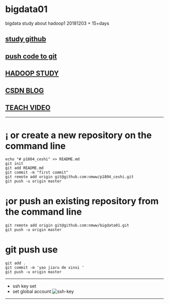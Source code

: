 # bigdata01
bigdata study about hadoop1 20181203 + 15+days

## [study github](https://guides.github.com/activities/hello-world/)

## [push code to git](https://github.com/nmww/p1804_ceshi/blob/master/README.md)

## [HADOOP STUDY](https://hadoop.apache.org/)

## [CSDN BLOG](https://blog.csdn.net/ccorg)

## [TEACH VIDEO](http://list.youku.com/albumlist/show/id_51998261.html)


***

# ¡­ or create a new repository on the command line


```
echo "# p1804_ceshi" >> README.md
git init
git add README.md
git commit -m "first commit"
git remote add origin git@github.com:nmww/p1804_ceshi.git
git push -u origin master

```
# ¡­or push an existing repository from the command line
```
git remote add origin git@github.com:nmww/bigdata01.git
git push -u origin master

```
# git push use

```
git add .
git commit -m 'yao jiaru de xinxi '
git push -u origin master

```

***
* ssh key set 
* set global account
![ssh-key](https://raw.githubusercontent.com/nmww/p1804_ceshi/master/ssh_key.png)

***
